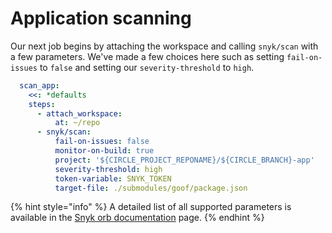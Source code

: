 # Application scanning

Our next job begins by attaching the workspace and calling `snyk/scan` with a few parameters. We've made a few choices here such as setting `fail-on-issues` to `false` and setting our `severity-threshold` to `high`.

```yaml
  scan_app:
    <<: *defaults
    steps:
      - attach_workspace:
          at: ~/repo
      - snyk/scan:
          fail-on-issues: false
          monitor-on-build: true
          project: '${CIRCLE_PROJECT_REPONAME}/${CIRCLE_BRANCH}-app'
          severity-threshold: high
          token-variable: SNYK_TOKEN
          target-file: ./submodules/goof/package.json
```

{% hint style="info" %}
A detailed list of all supported parameters is available in the [Snyk orb documentation](https://circleci.com/orbs/registry/orb/snyk/snyk#commands-scan) page.
{% endhint %}
